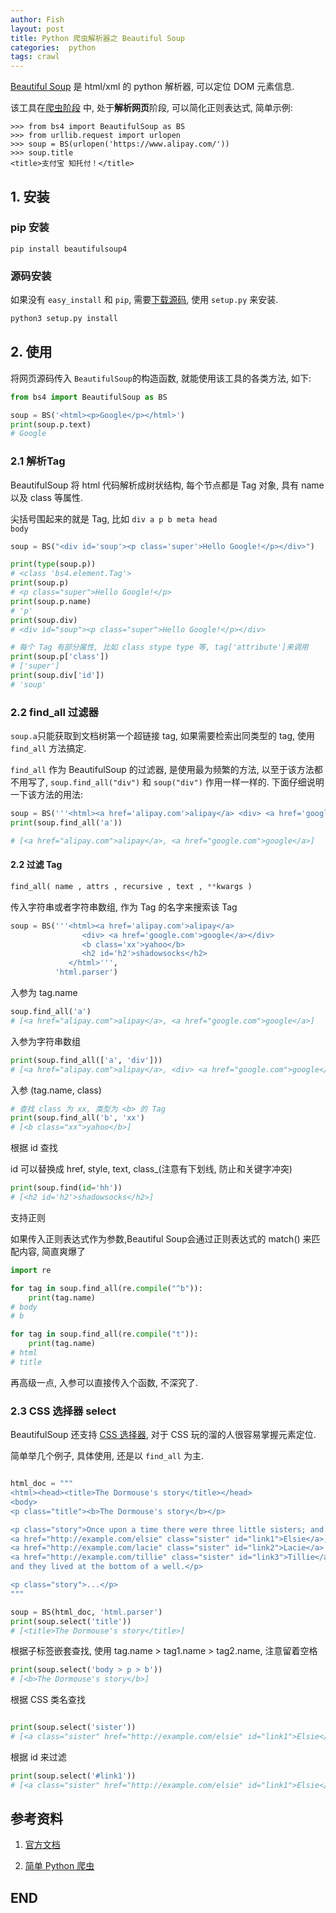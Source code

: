 ```yaml
---
author: Fish
layout: post
title: Python 爬虫解析器之 Beautiful Soup
categories:  python
tags: crawl
---
```


[Beautiful Soup][1] 是 html/xml 的 python 解析器, 可以定位 DOM 元素信息. 

该工具在[爬虫阶段](http://www.atatech.org/articles/48415) 中, 处于<b>解析网页</b>阶段, 可以简化正则表达式, 简单示例:

```shell
>>> from bs4 import BeautifulSoup as BS
>>> from urllib.request import urlopen
>>> soup = BS(urlopen('https://www.alipay.com/'))
>>> soup.title
<title>支付宝 知托付！</title>
```

## 1. 安装

### pip 安装

```shell
pip install beautifulsoup4
```

<!--more-->
### 源码安装

如果没有 <code>easy_install</code> 和 <code>pip</code>, 需要[下载源码](http://www.crummy.com/software/BeautifulSoup/bs4/download/4.0/), 使用 <code>setup.py</code> 来安装. 


```python
python3 setup.py install
```
## 2. 使用

将网页源码传入 <code>BeautifulSoup</code>的构造函数, 就能使用该工具的各类方法, 如下:
```python
from bs4 import BeautifulSoup as BS

soup = BS('<html><p>Google</p></html>')
print(soup.p.text)
# Google
```
### 2.1 解析Tag

BeautifulSoup 将 html 代码解析成树状结构, 每个节点都是 Tag 对象, 具有 name 以及 class 等属性.

尖括号围起来的就是 Tag, 比如 <code>div a p b meta head body</code>

```python
soup = BS("<div id='soup'><p class='super'>Hello Google!</p></div>")

print(type(soup.p))
# <class 'bs4.element.Tag'>
print(soup.p)
# <p class="super">Hello Google!</p>
print(soup.p.name)
# 'p'
print(soup.div)
# <div id="soup"><p class="super">Hello Google!</p></div>

# 每个 Tag 有部分属性, 比如 class stype type 等, tag['attribute']来调用
print(soup.p['class'])
# ['super']
print(soup.div['id'])
# 'soup'
```
### 2.2 find_all 过滤器

<code>soup.a</code>只能获取到文档树第一个超链接 tag, 如果需要检索出同类型的 tag, 使用 <code>find_all</code> 方法搞定. 

<code>find_all</code> 作为 BeautifulSoup 的过滤器, 是使用最为频繁的方法, 以至于该方法都不用写了, <code>soup.find_all("div")</code>  和 <code>soup("div")</code> 作用一样一样的. 下面仔细说明一下该方法的用法:
```python
soup = BS('''<html><a href='alipay.com'>alipay</a> <div> <a href='google.com'>google</a></div></html>''', 'html.parser')
print(soup.find_all('a'))

# [<a href="alipay.com">alipay</a>, <a href="google.com">google</a>]
```

#### 2.2 过滤 Tag
```python
find_all( name , attrs , recursive , text , **kwargs )
```
传入字符串或者字符串数组, 作为 Tag 的名字来搜索该 Tag

```python
soup = BS('''<html><a href='alipay.com'>alipay</a>
                <div> <a href='google.com'>google</a></div>
                <b class='xx'>yahoo</b>
                <h2 id='h2'>shadowsocks</h2>
             </html>''',
          'html.parser')
```

入参为 tag.name
```python
soup.find_all('a')
# [<a href="alipay.com">alipay</a>, <a href="google.com">google</a>]
```

 入参为字符串数组

```python
print(soup.find_all(['a', 'div']))
# [<a href="alipay.com">alipay</a>, <div> <a href="google.com">google</a></div>, <a href="google.com">google</a>]
```
入参 (tag.name, class)
```python
# 查找 class 为 xx, 类型为 <b> 的 Tag
print(soup.find_all('b', 'xx')
# [<b class="xx">yahoo</b>]
```
根据 id 查找

id 可以替换成 href, style,  text, class_(注意有下划线, 防止和关键字冲突)
```python
print(soup.find(id='hh'))
# [<h2 id='h2'>shadowsocks</h2>]
```

支持正则

如果传入正则表达式作为参数,Beautiful Soup会通过正则表达式的 match() 来匹配内容, 简直爽爆了

```python
import re

for tag in soup.find_all(re.compile("^b")):
    print(tag.name)
# body
# b

for tag in soup.find_all(re.compile("t")):
    print(tag.name)
# html
# title
```

再高级一点, 入参可以直接传入个函数, 不深究了.

### 2.3 CSS 选择器 select

BeautifulSoup 还支持 [CSS 选择器](http://www.w3school.com.cn/css/css_selector_type.asp), 对于 CSS 玩的溜的人很容易掌握元素定位.

简单举几个例子, 具体使用, 还是以 <code>find_all</code> 为主. 

```python

html_doc = """
<html><head><title>The Dormouse's story</title></head>
<body>
<p class="title"><b>The Dormouse's story</b></p>

<p class="story">Once upon a time there were three little sisters; and their names were
<a href="http://example.com/elsie" class="sister" id="link1">Elsie</a>,
<a href="http://example.com/lacie" class="sister" id="link2">Lacie</a> and
<a href="http://example.com/tillie" class="sister" id="link3">Tillie</a>;
and they lived at the bottom of a well.</p>

<p class="story">...</p>
"""

soup = BS(html_doc, 'html.parser')
print(soup.select('title'))
# [<title>The Dormouse's story</title>]

```

根据子标签嵌套查找, 使用 tag.name > tag1.name > tag2.name, 注意留着空格

```python
print(soup.select('body > p > b'))
# [<b>The Dormouse's story</b>]
```

根据 CSS 类名查找

```python

print(soup.select('sister'))
# [<a class="sister" href="http://example.com/elsie" id="link1">Elsie</a>, <a class="sister" href="http://example.com/lacie" id="link2">Lacie</a>, <a class="sister" href="http://example.com/tillie" id="link3">Tillie</a>]
```

根据 id 来过滤

```python
print(soup.select('#link1'))
# [<a class="sister" href="http://example.com/elsie" id="link1">Elsie</a>]
```

## 参考资料

1. [官方文档](http://www.crummy.com/software/BeautifulSoup/bs4/doc/index.html)


2. [简单 Python 爬虫](http://www.atatech.org/articles/48415) 


  [1]: https://en.wikipedia.org/wiki/Beautiful_Soup

## END
